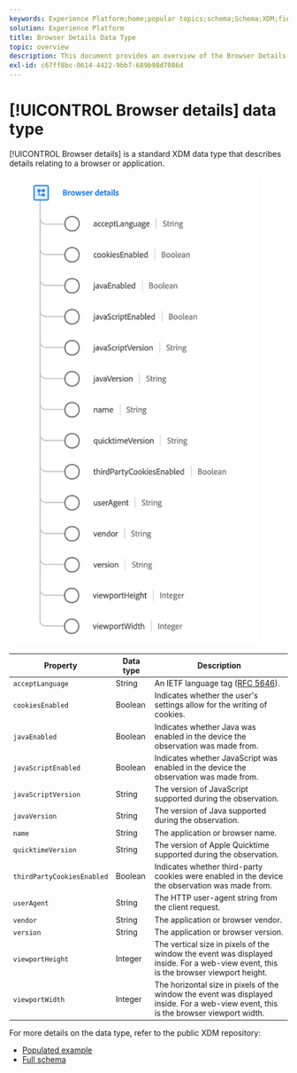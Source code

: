 ```yaml
---
keywords: Experience Platform;home;popular topics;schema;Schema;XDM;fields;schemas;Schemas;browser;browser details;datatype;data-type;data type;
solution: Experience Platform
title: Browser Details Data Type
topic: overview
description: This document provides an overview of the Browser Details XDM data type.
exl-id: c67ff8bc-0614-4422-9bb7-689b98d7086d
---
```

# [!UICONTROL Browser details] data type

[!UICONTROL Browser details] is a standard XDM data type that describes details relating to a browser or application.

<img src='../images/data-types/browser-details.png' width=450 /><br />

| Property | Data type | Description |
| --- | --- | --- |
| `acceptLanguage` | String | An IETF language tag ([RFC 5646](https://tools.ietf.org/html/rfc5646)). |
| `cookiesEnabled` | Boolean | Indicates whether the user's settings allow for the writing of cookies. |
| `javaEnabled` | Boolean | Indicates whether Java was enabled in the device the observation was made from. |
| `javaScriptEnabled` | Boolean |  Indicates whether JavaScript was enabled in the device the observation was made from.  |
| `javaScriptVersion` | String | The version of JavaScript supported during the observation. |
| `javaVersion` | String | The version of Java supported during the observation. |
| `name` | String | The application or browser name. |
| `quicktimeVersion` | String | The version of Apple Quicktime supported during the observation. |
| `thirdPartyCookiesEnabled` | Boolean |  Indicates whether third-party cookies were enabled in the device the observation was made from. |
| `userAgent` | String | The HTTP user-agent string from the client request. |
| `vendor` | String | The application or browser vendor. |
| `version` | String | The application or browser version. |
| `viewportHeight` | Integer | The vertical size in pixels of the window the event was displayed inside. For a web-view event, this is the browser viewport height. |
| `viewportWidth` | Integer | The horizontal size in pixels of the window the event was displayed inside. For a web-view event, this is the browser viewport width. |

For more details on the data type, refer to the public XDM repository:

* [Populated example](https://github.com/adobe/xdm/blob/master/components/datatypes/browserdetails.example.1.json)
* [Full schema](https://github.com/adobe/xdm/blob/master/components/datatypes/browserdetails.schema.json)
